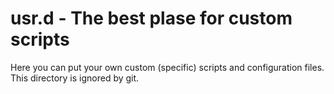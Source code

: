 # usr.d - The best plase for custom scripts

Here you can put your own custom (specific) scripts and configuration files.
This directory is ignored by git.
